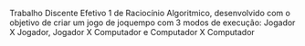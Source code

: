 Trabalho Discente Efetivo 1 de Raciocínio Algoritmico, desenvolvido com o objetivo de criar um jogo de joquempo com 3 modos de execução: Jogador X Jogador, Jogador X Computador e Computador X Computador
